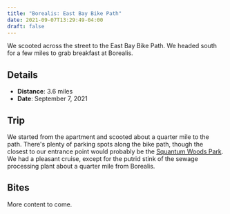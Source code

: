 ```yaml
---
title: "Borealis: East Bay Bike Path"
date: 2021-09-07T13:29:49-04:00
draft: false
---
```


We scooted across the street to the East Bay Bike Path. We headed south for a few miles to grab breakfast at Borealis.

## Details
+ **Distance**: 3.6 miles
+ **Date**: September 7, 2021

## Trip

We started from the apartment and scooted about a quarter mile to the path. There's plenty of parking spots along the bike path, though the closest to our entrance point would probably be the [Squantum Woods Park](https://goo.gl/maps/YWbBeDC4G1d3KzwBA). We had a pleasant cruise, except for the putrid stink of the sewage processing plant about a quarter mile from Borealis. 

## Bites

More content to come.
